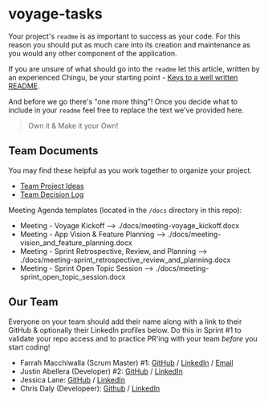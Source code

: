 # voyage-tasks

Your project's `readme` is as important to success as your code. For 
this reason you should put as much care into its creation and maintenance
as you would any other component of the application.

If you are unsure of what should go into the `readme` let this article,
written by an experienced Chingu, be your starting point - 
[Keys to a well written README](https://tinyurl.com/yk3wubft).

And before we go there's "one more thing"! Once you decide what to include
in your `readme` feel free to replace the text we've provided here.

> Own it & Make it your Own!

## Team Documents

You may find these helpful as you work together to organize your project.

- [Team Project Ideas](./docs/team_project_ideas.md)
- [Team Decision Log](./docs/team_decision_log.md)

Meeting Agenda templates (located in the `/docs` directory in this repo):

- Meeting - Voyage Kickoff --> ./docs/meeting-voyage_kickoff.docx
- Meeting - App Vision & Feature Planning --> ./docs/meeting-vision_and_feature_planning.docx
- Meeting - Sprint Retrospective, Review, and Planning --> ./docs/meeting-sprint_retrospective_review_and_planning.docx
- Meeting - Sprint Open Topic Session --> ./docs/meeting-sprint_open_topic_session.docx

## Our Team

Everyone on your team should add their name along with a link to their GitHub
& optionally their LinkedIn profiles below. Do this in Sprint #1 to validate
your repo access and to practice PR'ing with your team *before* you start
coding!

- Farrah Macchiwalla (Scrum Master) #1: [GitHub](https://github.com/fmachus) / [LinkedIn](https://www.linkedin.com/in/farrah-macchiwalla/) / [Email](farrah.macchiwalla@gmail.com)
- Justin Abellera (Developer) #2: [GitHub](https://github.com/j-abellera) / [LinkedIn](https://www.linkedin.com/in/justin-abellera/)
- Jessica Lane: [GitHub](https://github.com/jesslane94) / [LinkedIn](https://www.linkedin.com/in/jessicalane9794/)
- Chris Daly (Developeer): [Github](https://github.com/DalySoftware) / [LinkedIn](https://www.linkedin.com/in/chris-daly-89a6b255/)

